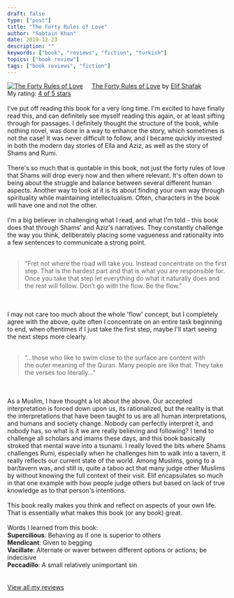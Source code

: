 ```yaml
---
draft: false
type: ["post"]
title: "The Forty Rules of Love"
author: "Sabtain Khan"
date: 2019-12-23
description: ""
keywords: ["book", "reviews", "fiction", "turkish"]
topics: ["book review"]
tags: ["book reviews", "fiction"]
---
```


<a href="https://www.goodreads.com/book/show/6642715-the-forty-rules-of-love" style="float: left; padding-right: 20px"><img border="0" alt="The Forty Rules of Love" src="https://i.gr-assets.com/images/S/compressed.photo.goodreads.com/books/1442161289l/6642715._SX98_.jpg" /></a><a href="https://www.goodreads.com/book/show/6642715-the-forty-rules-of-love">The Forty Rules of Love</a> by <a href="https://www.goodreads.com/author/show/6542440.Elif_Shafak">Elif Shafak</a><br/>
My rating: <a href="https://www.goodreads.com/review/show/2750094190">4 of 5 stars</a><br /><br />
I've put off reading this book for a very long time. I'm excited to have finally read this, and can definitely see myself reading this again, or at least sifting through for passages. I definitely thought the structure of the book, while nothing novel, was done in a way to enhance the story, which sometimes is not the case! It was never difficult to follow, and I became quickly invested in both the modern day stories of Ella and Aziz, as well as the story of Shams and Rumi.<br /><br />There's so much that is quotable in this book, not just the forty rules of love that Shams will drop every now and then where relevant. It's often down to being about the struggle and balance between several different human aspects. Another way to look at it is its about finding your own way through spirituality while maintaining intellectualism. Often, characters in the book will have one and not the other.<br /><br />I'm a big believer in challenging what I read, and what I'm told - this book does that through Shams' and Aziz's narratives. They constantly challenge the way you think, deliberately placing some vagueness and rationality into a few sentences to communicate a strong point.<br /><br /><blockquote>"Fret not where the road will take you. Instead concentrate on the first step. That is the hardest part and that is what you are responsible for. Once you take that step let everything do what it naturally does and the rest will follow. Don’t go with the flow. Be the flow." </blockquote><br /><br />I may not care too much about the whole 'flow' concept, but I completely agree with the above, quite often I concentrate on an entire task beginning to end, when oftentimes if I just take the first step, maybe I'll start seeing the next steps more clearly.<br /><br /><blockquote>“...those who like to swim close to the surface are content with<br />the outer meaning of the Quran. Many people are like that. They take the verses too literally..."</blockquote><br /><br />As a Muslim, I have thought a lot about the above. Our accepted interpretation is forced down upon us, its rationalized, but the reality is that the interpretations that have been taught to us are all human interpretations, and humans and society change. Nobody can perfectly interpret it, and nobody has, so what is it we are really believing and following? I tend to challenge all scholars and imams these days, and this book basically stroked that mental wave into a tsunami. I really loved the bits where Shams challenges Rumi, especially when he challenges him to walk into a tavern, it really reflects our current state of the world. Among Muslims, going to a bar/tavern was, and still is, quite a taboo act that many judge other Muslims by without knowing the full context of their visit. Elif encapsulates so much in that one example with how people judge others but based on lack of true knowledge as to that person's intentions.<br /><br />This book really makes you think and reflect on aspects of your own life. That is essentially what makes this book (or any book) great.<br /><br />Words I learned from this book:<br /><b>Supercilious</b>: Behaving as if one is superior to others<br /><b>Mendicant</b>: Given to begging<br /><b>Vacillate</b>: Alternate or waver between different options or actions; be indecisive<br /><b>Peccadillo</b>: A small relatively unimportant sin<br />
<br/><br/>
<a href="https://www.goodreads.com/review/list/19015356-sabtain-khan">View all my reviews</a>
